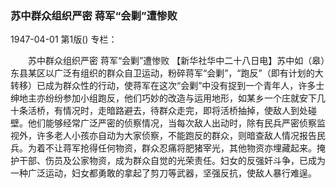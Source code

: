 ### 苏中群众组织严密  蒋军“会剿”遭惨败

1947-04-01
第1版()
专栏：

　　苏中群众组织严密
    蒋军“会剿”遭惨败
    【新华社华中二十八日电】苏中如（皋）东县某区以广泛有组织的群众自卫运动，粉碎蒋军“会剿”，“跑反”（即有计划的大转移）已成为群众性的行动，使蒋军在这次“会剿”中没有捉到一个青年人，许多士绅地主亦纷纷参加小组跑反，他们巧妙的改造与运用地形，如某乡一个庄就安下几十条活桥，有情况时，走暗路避去，待群众走完，即将活桥抽掉，使敌人到处碰壁。他们能够经常广泛严密的侦察情况，当每次敌人出动时，除有民兵严密侦察监视外，许多老人小孩亦自动为大家侦察，不能跑反的群众，则暗查敌人情况报告民兵。为着不让蒋军抢得任何物资，群众忍痛将肥猪宰光，其他物资亦埋藏起来。掩护干部、伤员及公家物资，成为群众自觉的光荣责任。妇女的反强奸斗争，已成为一种广泛运动，妇女都勇敢的拿起了剪刀等武器，坚强反抗，使敌人暴行难逞。
